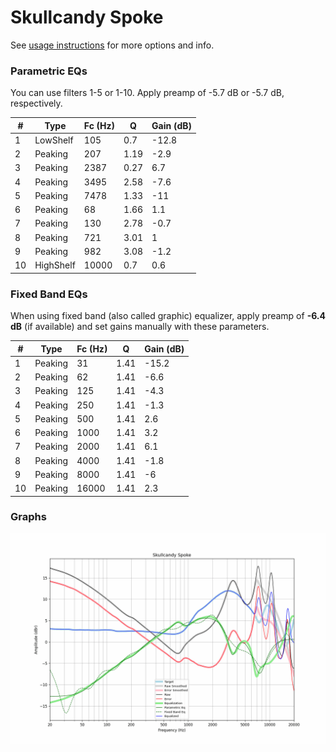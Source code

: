 # Skullcandy Spoke
See [usage instructions](https://github.com/jaakkopasanen/AutoEq#usage) for more options and info.

### Parametric EQs
You can use filters 1-5 or 1-10. Apply preamp of -5.7 dB or -5.7 dB, respectively.

|   # | Type      |   Fc (Hz) |    Q |   Gain (dB) |
|-----|-----------|-----------|------|-------------|
|   1 | LowShelf  |       105 | 0.7  |       -12.8 |
|   2 | Peaking   |       207 | 1.19 |        -2.9 |
|   3 | Peaking   |      2387 | 0.27 |         6.7 |
|   4 | Peaking   |      3495 | 2.58 |        -7.6 |
|   5 | Peaking   |      7478 | 1.33 |       -11   |
|   6 | Peaking   |        68 | 1.66 |         1.1 |
|   7 | Peaking   |       130 | 2.78 |        -0.7 |
|   8 | Peaking   |       721 | 3.01 |         1   |
|   9 | Peaking   |       982 | 3.08 |        -1.2 |
|  10 | HighShelf |     10000 | 0.7  |         0.6 |

### Fixed Band EQs
When using fixed band (also called graphic) equalizer, apply preamp of **-6.4 dB** (if available) and set gains manually with these parameters.

|   # | Type    |   Fc (Hz) |    Q |   Gain (dB) |
|-----|---------|-----------|------|-------------|
|   1 | Peaking |        31 | 1.41 |       -15.2 |
|   2 | Peaking |        62 | 1.41 |        -6.6 |
|   3 | Peaking |       125 | 1.41 |        -4.3 |
|   4 | Peaking |       250 | 1.41 |        -1.3 |
|   5 | Peaking |       500 | 1.41 |         2.6 |
|   6 | Peaking |      1000 | 1.41 |         3.2 |
|   7 | Peaking |      2000 | 1.41 |         6.1 |
|   8 | Peaking |      4000 | 1.41 |        -1.8 |
|   9 | Peaking |      8000 | 1.41 |        -6   |
|  10 | Peaking |     16000 | 1.41 |         2.3 |

### Graphs
![](./Skullcandy%20Spoke.png)
